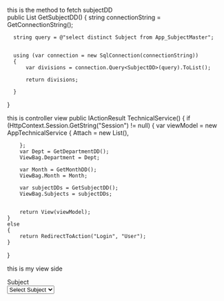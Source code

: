 this is the method to fetch subjectDD  
public List<SubjectDD> GetSubjectDD()
  {
      string connectionString = GetConnectionString();

      string query = @"select distinct Subject from App_SubjectMaster";


      using (var connection = new SqlConnection(connectionString))
      {
          var divisions = connection.Query<SubjectDD>(query).ToList();

          return divisions;

      }

  }

this is controller view 
public IActionResult TechnicalService()
{
    if (HttpContext.Session.GetString("Session") != null)
    {
		var viewModel = new AppTechnicalService
		{
			Attach = new List<IFormFile>(),

		};
		var Dept = GetDepartmentDD();
        ViewBag.Department = Dept;

		var Month = GetMonthDD();
		ViewBag.Month = Month;

        var subjectDDs = GetSubjectDD();
        ViewBag.Subjects = subjectDDs;


        return View(viewModel);
	}
	else
    {
        return RedirectToAction("Login", "User");
    }

    
}

this is my view side 
<div class="form-group row">
				<div class="col-sm-1">
				<label asp-for="Subject" class="control-label">Subject </label>
				</div>
				<div class="col-sm-3">
					<select asp-for="Subject" class="form-control form-control-sm custom-select" name="Subject">
					<option value="">Select Subject</option>
					@foreach (var item in SubjectDropdown)
					{
						<option value="@item.Subject">@item.Subject</option>
					}
					
					</select>
				</div>

i am getting object reference not set to an instance error 
